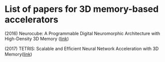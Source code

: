 
# List of papers for 3D memory-based accelerators

(2016) Neurocube: A Programmable Digital Neuromorphic Architecture with High-Density 3D Memory ([link](https://ieeexplore.ieee.org/document/7551408))

(2017) TETRIS: Scalable and Efﬁcient Neural Network Acceleration with 3D Memory([link](http://stanford.edu/~xuany/pubs/tetris.asplos17.pdf))
